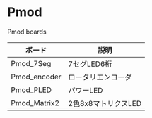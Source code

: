 # Pmod
 Pmod boards

ボード | 説明
---|---
Pmod_7Seg | 7セグLED6桁
Pmod_encoder | ロータリエンコーダ
Pmod_PLED | パワーLED
Pmod_Matrix2 | 2色8x8マトリクスLED
